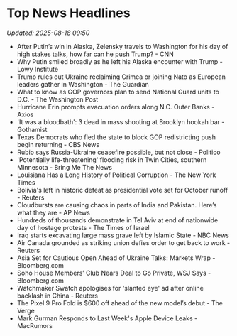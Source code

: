 # Top News Headlines

_Updated: 2025-08-18 09:50_

- After Putin’s win in Alaska, Zelensky travels to Washington for his day of high stakes talks, how far can he push Trump? - CNN
- Why Putin smiled broadly as he left his Alaska encounter with Trump - Lowy Institute
- Trump rules out Ukraine reclaiming Crimea or joining Nato as European leaders gather in Washington - The Guardian
- What to know as GOP governors plan to send National Guard units to D.C. - The Washington Post
- Hurricane Erin prompts evacuation orders along N.C. Outer Banks - Axios
- 'It was a bloodbath': 3 dead in mass shooting at Brooklyn hookah bar - Gothamist
- Texas Democrats who fled the state to block GOP redistricting push begin returning - CBS News
- Rubio says Russia-Ukraine ceasefire possible, but not close - Politico
- 'Potentially life-threatening' flooding risk in Twin Cities, southern Minnesota - Bring Me The News
- Louisiana Has a Long History of Political Corruption - The New York Times
- Bolivia's left in historic defeat as presidential vote set for October runoff - Reuters
- Cloudbursts are causing chaos in parts of India and Pakistan. Here’s what they are - AP News
- Hundreds of thousands demonstrate in Tel Aviv at end of nationwide day of hostage protests - The Times of Israel
- Iraq starts excavating large mass grave left by Islamic State - NBC News
- Air Canada grounded as striking union defies order to get back to work - Reuters
- Asia Set for Cautious Open Ahead of Ukraine Talks: Markets Wrap - Bloomberg.com
- Soho House Members’ Club Nears Deal to Go Private, WSJ Says - Bloomberg.com
- Watchmaker Swatch apologises for 'slanted eye' ad after online backlash in China - Reuters
- The Pixel 9 Pro Fold is $600 off ahead of the new model’s debut - The Verge
- Mark Gurman Responds to Last Week's Apple Device Leaks - MacRumors